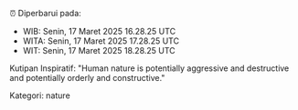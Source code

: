 ⏰ Diperbarui pada:
- WIB: Senin, 17 Maret 2025 16.28.25 UTC
- WITA: Senin, 17 Maret 2025 17.28.25 UTC
- WIT: Senin, 17 Maret 2025 18.28.25 UTC

Kutipan Inspiratif:
"Human nature is potentially aggressive and destructive and potentially orderly and constructive."


Kategori: nature

